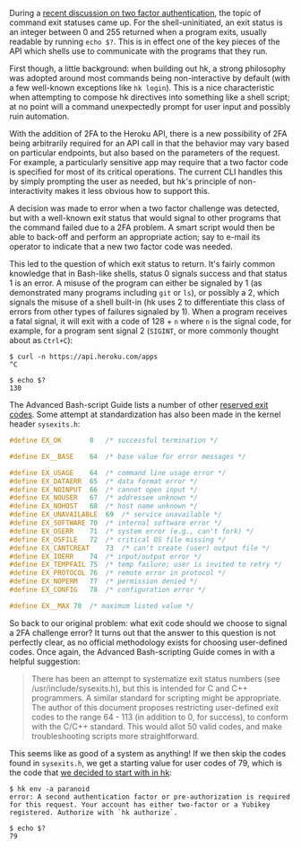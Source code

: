 During a [recent discussion on two factor authentication](https://github.com/heroku/hk/issues/171), the topic of command exit statuses came up. For the shell-uninitiated, an exit status is an integer between 0 and 255 returned when a program exits, usually readable by running `echo $?`. This is in effect one of the key pieces of the API which shells use to communicate with the programs that they run.

First though, a little background: when building out hk, a strong philosophy was adopted around most commands being non-interactive by default (with a few well-known exceptions like `hk login`). This is a nice characteristic when attempting to compose hk directives into something like a shell script; at no point will a command unexpectedly prompt for user input and possibly ruin automation.

With the addition of 2FA to the Heroku API, there is a new possibility of 2FA being arbitrarily required for an API call in that the behavior may vary based on particular endpoints, but also based on the parameters of the request. For example, a particularly sensitive app may require that a two factor code is specified for most of its critical operations. The current CLI handles this by simply prompting the user as needed, but hk's principle of non-interactivity makes it less obvious how to support this.

A decision was made to error when a two factor challenge was detected, but with a well-known exit status that would signal to other programs that the command failed due to a 2FA problem. A smart script would then be able to back-off and perform an appropriate action; say to e-mail its operator to indicate that a new two factor code was needed.

This led to the question of which exit status to return. It's fairly common knowledge that in Bash-like shells, status 0 signals success and that status 1 is an error. A misuse of the program can either be signaled by 1 (as demonstrated many programs including `git` or `ls`), or possibly a 2, which signals the misuse of a shell built-in (hk uses 2 to differentiate this class of errors from other types of failures signaled by 1). When a program receives a fatal signal, it will exit with a code of 128 + `n` where `n` is the signal code, for example, for a program sent signal 2 (`SIGINT`, or more commonly thought about as `Ctrl+C`):

```
$ curl -n https://api.heroku.com/apps
^C

$ echo $?
130
```

The Advanced Bash-script Guide lists a number of other [reserved exit codes](http://tldp.org/LDP/abs/html/exitcodes.html). Some attempt at standardization has also been made in the kernel header `sysexits.h`:

``` c
#define EX_OK		0	/* successful termination */

#define EX__BASE	64	/* base value for error messages */

#define EX_USAGE	64	/* command line usage error */
#define EX_DATAERR	65	/* data format error */
#define EX_NOINPUT	66	/* cannot open input */
#define EX_NOUSER	67	/* addressee unknown */
#define EX_NOHOST	68	/* host name unknown */
#define EX_UNAVAILABLE	69	/* service unavailable */
#define EX_SOFTWARE	70	/* internal software error */
#define EX_OSERR	71	/* system error (e.g., can't fork) */
#define EX_OSFILE	72	/* critical OS file missing */
#define EX_CANTCREAT	73	/* can't create (user) output file */
#define EX_IOERR	74	/* input/output error */
#define EX_TEMPFAIL	75	/* temp failure; user is invited to retry */
#define EX_PROTOCOL	76	/* remote error in protocol */
#define EX_NOPERM	77	/* permission denied */
#define EX_CONFIG	78	/* configuration error */

#define EX__MAX	78	/* maximum listed value */
```

So back to our original problem: what exit code should we choose to signal a 2FA challenge error? It turns out that the answer to this question is not perfectly clear, as no official methodology exists for choosing user-defined codes. Once again, the Advanced Bash-scripting Guide comes in with a helpful suggestion:

> There has been an attempt to systematize exit status numbers (see /usr/include/sysexits.h), but this is intended for C and C++ programmers. A similar standard for scripting might be appropriate. The author of this document proposes restricting user-defined exit codes to the range 64 - 113 (in addition to 0, for success), to conform with the C/C++ standard. This would allot 50 valid codes, and make troubleshooting scripts more straightforward.

This seems like as good of a system as anything! If we then skip the codes found in `sysexits.h`, we get a starting value for user codes of 79, which is the code that [we decided to start with in hk](https://github.com/heroku/hk/pull/173):

```
$ hk env -a paranoid
error: A second authentication factor or pre-authorization is required
for this request. Your account has either two-factor or a Yubikey
registered. Authorize with `hk authorize`.

$ echo $?
79
```
